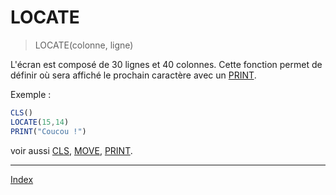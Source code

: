 # LOCATE

> LOCATE(colonne, ligne)

L'écran est composé de 30 lignes et 40 colonnes.
Cette fonction permet de définir où sera affiché le prochain caractère avec un [PRINT](PRINT).

Exemple :

```ts
CLS()
LOCATE(15,14)
PRINT("Coucou !")
```

voir aussi [CLS](CLS), [MOVE](MOVE), [PRINT](PRINT).

----

[Index](../index)
